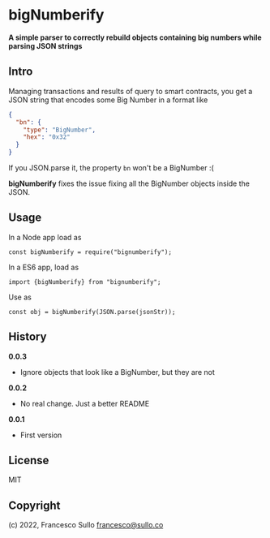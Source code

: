 # bigNumberify

**A simple parser to correctly rebuild objects containing big numbers while parsing JSON strings**

## Intro

Managing transactions and results of query to smart contracts, you get a JSON string that encodes some Big Number in a format like

```json
{
  "bn": {
    "type": "BigNumber",
    "hex": "0x32"
  }
}
```

If you JSON.parse it, the property `bn` won't be a BigNumber :(

**bigNumberify** fixes the issue fixing all the BigNumber objects inside the JSON.

## Usage

In a Node app load as

```
const bigNumberify = require("bignumberify");
```

In a ES6 app, load as 

```
import {bigNumberify} from "bignumberify";
```

Use as
```
const obj = bigNumberify(JSON.parse(jsonStr));
```

## History

**0.0.3**
- Ignore objects that look like a BigNumber, but they are not

**0.0.2**
- No real change. Just a better README

**0.0.1**
- First version

## License

MIT

## Copyright

(c) 2022, Francesco Sullo <francesco@sullo.co>
